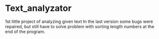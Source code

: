 # Text_analyzator
1st little project of analyzing given text
In the last version some bugs were repaired, but still have to solve problem with sorting length numbers at the end of the program.
